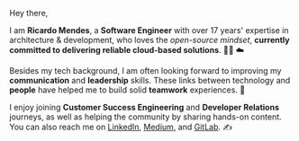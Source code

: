 Hey there,

I am **Ricardo Mendes**, a **Software Engineer** with over 17 years' expertise in architecture & development, who loves the _open-source mindset_, **currently committed to delivering reliable cloud-based solutions**. :technologist: :cloud:

Besides my tech background, I am often looking forward to improving my **communication** and **leadership** skills. These links between technology and **people** have helped me to build solid **teamwork** experiences. :punch:

I enjoy joining **Customer Success Engineering** and **Developer Relations** journeys, as well as helping the community by sharing hands-on content. You can also reach me on [LinkedIn](https://www.linkedin.com/in/ricardolsmendes), [Medium](https://www.medium.com/@ricardolsmendes), and [GitLab](https://www.gitlab.com/ricardomendes). :writing_hand:

<!--
**ricardolsmendes/ricardolsmendes** is a ✨ _special_ ✨ repository because its `README.md` (this file) appears on your GitHub profile.
